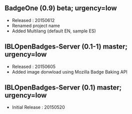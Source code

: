 ## BadgeOne (0.9) beta; urgency=low
  * Released : 20150612
  * Renamed project name
  * Added Multilang (default EN, sample ES)

## IBLOpenBadges-Server (0.1-1) master; urgency=low

  * Released : 20150605
  * Added image donwload using Mozilla Badge Baking API

## IBLOpenBadges-Server (0.1) master; urgency=low

  * Initial Release : 20150520
